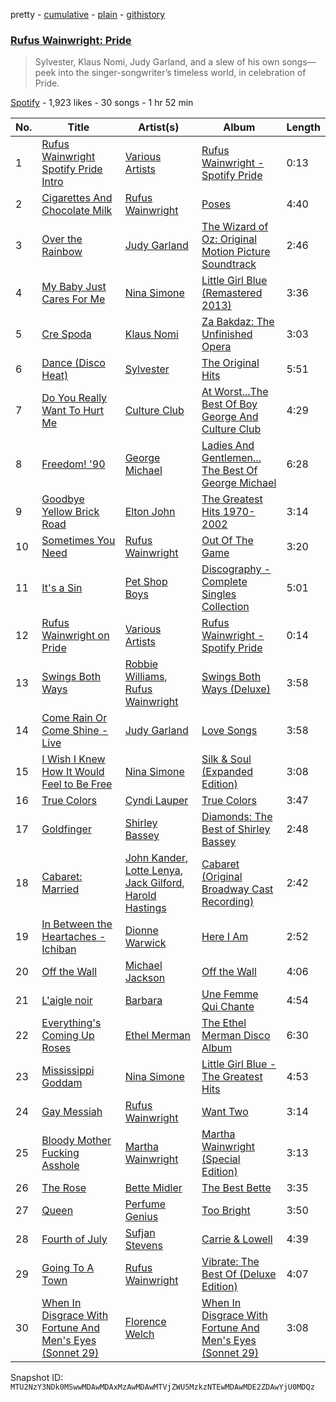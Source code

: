 pretty - [cumulative](/playlists/cumulative/37i9dQZF1DX5xCgFwl423z.md) - [plain](/playlists/plain/37i9dQZF1DX5xCgFwl423z) - [githistory](https://github.githistory.xyz/mackorone/spotify-playlist-archive/blob/main/playlists/plain/37i9dQZF1DX5xCgFwl423z)

### [Rufus Wainwright: Pride](https://open.spotify.com/playlist/37i9dQZF1DX5xCgFwl423z)

> Sylvester, Klaus Nomi, Judy Garland, and a slew of his own songs—peek into the singer\-songwriter’s timeless world, in celebration of Pride.

[Spotify](https://open.spotify.com/user/spotify) - 1,923 likes - 30 songs - 1 hr 52 min

| No. | Title | Artist(s) | Album | Length |
|---|---|---|---|---|
| 1 | [Rufus Wainwright Spotify Pride Intro](https://open.spotify.com/track/7fgC7BPn2SzVno2d7ooLGI) | [Various Artists](https://open.spotify.com/artist/0LyfQWJT6nXafLPZqxe9Of) | [Rufus Wainwright \- Spotify Pride](https://open.spotify.com/album/0BFuo3U62oZSwv8ZpYHRRQ) | 0:13 |
| 2 | [Cigarettes And Chocolate Milk](https://open.spotify.com/track/3l6EkMrhwXPSVEuTDksWB8) | [Rufus Wainwright](https://open.spotify.com/artist/2PfBzriIMRsCXPDtSy9vg8) | [Poses](https://open.spotify.com/album/3RemoZn6fcabqoN5zmgEXx) | 4:40 |
| 3 | [Over the Rainbow](https://open.spotify.com/track/2PwYIEV1H34mbQBvbnnmLx) | [Judy Garland](https://open.spotify.com/artist/0hItVPjwJLVZrFqOyIsxPf) | [The Wizard of Oz: Original Motion Picture Soundtrack](https://open.spotify.com/album/4b8uL3pWJ3UCbwTpLZWw7P) | 2:46 |
| 4 | [My Baby Just Cares For Me](https://open.spotify.com/track/6bFrlORduDtYQ9BlPenV3o) | [Nina Simone](https://open.spotify.com/artist/7G1GBhoKtEPnP86X2PvEYO) | [Little Girl Blue \(Remastered 2013\)](https://open.spotify.com/album/0jIbJ6WxiAoOb3kpHmU6QD) | 3:36 |
| 5 | [Cre Spoda](https://open.spotify.com/track/3uxg8Hl1NFVySLDL0euMbu) | [Klaus Nomi](https://open.spotify.com/artist/1uFG5Tg7iA7wd56RchxvWw) | [Za Bakdaz: The Unfinished Opera](https://open.spotify.com/album/1BEVLMVUfXD67pbKqh56z5) | 3:03 |
| 6 | [Dance \(Disco Heat\)](https://open.spotify.com/track/42TWEGEZXfsPHpjSLWATsH) | [Sylvester](https://open.spotify.com/artist/5TGTpu4g8siFOIctZuQO7y) | [The Original Hits](https://open.spotify.com/album/4Ls1kWhm4Lqgdteck35U7r) | 5:51 |
| 7 | [Do You Really Want To Hurt Me](https://open.spotify.com/track/4cswb13Sn7wueZ6Vgqeyyw) | [Culture Club](https://open.spotify.com/artist/6kz53iCdBSqhQCZ21CoLcc) | [At Worst...The Best Of Boy George And Culture Club](https://open.spotify.com/album/7gdwk8zdee8ghIq94Z9ck3) | 4:29 |
| 8 | [Freedom! '90](https://open.spotify.com/track/1SKApv6ZfJ9bkUxeRObJEF) | [George Michael](https://open.spotify.com/artist/19ra5tSw0tWufvUp8GotLo) | [Ladies And Gentlemen..\. The Best Of George Michael](https://open.spotify.com/album/3coLNlyStg9h7f8CZ103Rl) | 6:28 |
| 9 | [Goodbye Yellow Brick Road](https://open.spotify.com/track/3KinT6gAqo12KDa2MNGDVy) | [Elton John](https://open.spotify.com/artist/3PhoLpVuITZKcymswpck5b) | [The Greatest Hits 1970\-2002](https://open.spotify.com/album/6nvd1pwRgLrMez7fIiDq8z) | 3:14 |
| 10 | [Sometimes You Need](https://open.spotify.com/track/30oQIq6eRtecwFxpiZtvC2) | [Rufus Wainwright](https://open.spotify.com/artist/2PfBzriIMRsCXPDtSy9vg8) | [Out Of The Game](https://open.spotify.com/album/1YPPXUcg7zd1Xw2SwP4dXj) | 3:20 |
| 11 | [It's a Sin](https://open.spotify.com/track/3GNwCZIv4xKUiyoaQfj9Ah) | [Pet Shop Boys](https://open.spotify.com/artist/2ycnb8Er79LoH2AsR5ldjh) | [Discography \- Complete Singles Collection](https://open.spotify.com/album/0Jt2LzWgtGxy3GZH5i2Kcy) | 5:01 |
| 12 | [Rufus Wainwright on Pride](https://open.spotify.com/track/71UlvGyFNbcQMTTXbCcSrr) | [Various Artists](https://open.spotify.com/artist/0LyfQWJT6nXafLPZqxe9Of) | [Rufus Wainwright \- Spotify Pride](https://open.spotify.com/album/0BFuo3U62oZSwv8ZpYHRRQ) | 0:14 |
| 13 | [Swings Both Ways](https://open.spotify.com/track/4F3lyXwgem4HwiKwz0SRAu) | [Robbie Williams](https://open.spotify.com/artist/2HcwFjNelS49kFbfvMxQYw), [Rufus Wainwright](https://open.spotify.com/artist/2PfBzriIMRsCXPDtSy9vg8) | [Swings Both Ways \(Deluxe\)](https://open.spotify.com/album/6tXeoAbvpZCYNZPMCex4MQ) | 3:58 |
| 14 | [Come Rain Or Come Shine \- Live](https://open.spotify.com/track/17dtY5FxBNSLSM1viI5LkO) | [Judy Garland](https://open.spotify.com/artist/0hItVPjwJLVZrFqOyIsxPf) | [Love Songs](https://open.spotify.com/album/5MRwL5kkRLte5KUrJBsZ4U) | 3:58 |
| 15 | [I Wish I Knew How It Would Feel to Be Free](https://open.spotify.com/track/5CKHhg31HcYYhwUeeGqvhq) | [Nina Simone](https://open.spotify.com/artist/7G1GBhoKtEPnP86X2PvEYO) | [Silk & Soul \(Expanded Edition\)](https://open.spotify.com/album/2miVfa78vOd0o8Vbsgd7g3) | 3:08 |
| 16 | [True Colors](https://open.spotify.com/track/2A6yzRGMgSQCUapR2ptm6A) | [Cyndi Lauper](https://open.spotify.com/artist/2BTZIqw0ntH9MvilQ3ewNY) | [True Colors](https://open.spotify.com/album/31TRqoVBTQi0lzlPLtvINn) | 3:47 |
| 17 | [Goldfinger](https://open.spotify.com/track/7r0EUONfPUZ8SD1vu4ro27) | [Shirley Bassey](https://open.spotify.com/artist/090VebphoycdEyH165iMqc) | [Diamonds: The Best of Shirley Bassey](https://open.spotify.com/album/47CseYTjSFPkxo9SDFQoot) | 2:48 |
| 18 | [Cabaret: Married](https://open.spotify.com/track/2LbGOjwItOQoXIN2YwR8VA) | [John Kander](https://open.spotify.com/artist/7xSEQmlssbeoIUdQ0HFjUT), [Lotte Lenya](https://open.spotify.com/artist/08vxGaKJwejhTncds9qgUB), [Jack Gilford](https://open.spotify.com/artist/3XTS7cv3vraBfQrER4z4nV), [Harold Hastings](https://open.spotify.com/artist/0n9VWV8iDO1Pi0yN9wTVxk) | [Cabaret \(Original Broadway Cast Recording\)](https://open.spotify.com/album/7b4LQX82Gnt2kZ9I5MUZil) | 2:42 |
| 19 | [In Between the Heartaches \- Ichiban](https://open.spotify.com/track/7EDf3OnnwRsy4v6bG8TNir) | [Dionne Warwick](https://open.spotify.com/artist/2JSjCHK79gdaiPWdKiNUNp) | [Here I Am](https://open.spotify.com/album/60inEvPOPDEgvJHcVOSTUD) | 2:52 |
| 20 | [Off the Wall](https://open.spotify.com/track/3zYpRGnnoegSpt3SguSo3W) | [Michael Jackson](https://open.spotify.com/artist/3fMbdgg4jU18AjLCKBhRSm) | [Off the Wall](https://open.spotify.com/album/2ZytN2cY4Zjrr9ukb2rqTP) | 4:06 |
| 21 | [L'aigle noir](https://open.spotify.com/track/3uiq4H5MdV2TWfU9KKXhxz) | [Barbara](https://open.spotify.com/artist/4TNiKyCX2oCvdo1sTgHcRw) | [Une Femme Qui Chante](https://open.spotify.com/album/2bX49iGXrLxvuJzsGCHcPs) | 4:54 |
| 22 | [Everything's Coming Up Roses](https://open.spotify.com/track/6PF867JTnmmRlELejsI4be) | [Ethel Merman](https://open.spotify.com/artist/4Kgu9tJgtNXTWMjefKahs9) | [The Ethel Merman Disco Album](https://open.spotify.com/album/7L11ewtKDYyc7w3liH6tvH) | 6:30 |
| 23 | [Mississippi Goddam](https://open.spotify.com/track/4mQd00lhfKWoz93hBGLD6o) | [Nina Simone](https://open.spotify.com/artist/7G1GBhoKtEPnP86X2PvEYO) | [Little Girl Blue \- The Greatest Hits](https://open.spotify.com/album/5JNkzBcS8bnXeqTisumTCr) | 4:53 |
| 24 | [Gay Messiah](https://open.spotify.com/track/6RAyxEP4b5HqGBApibuYIr) | [Rufus Wainwright](https://open.spotify.com/artist/2PfBzriIMRsCXPDtSy9vg8) | [Want Two](https://open.spotify.com/album/1ljqYrQ1kKw40mrQmYOa1m) | 3:14 |
| 25 | [Bloody Mother Fucking Asshole](https://open.spotify.com/track/6jXrlEipTpnPbvbRi56iJV) | [Martha Wainwright](https://open.spotify.com/artist/67pQ8Yr09zDDzzwWw3EG9R) | [Martha Wainwright \(Special Edition\)](https://open.spotify.com/album/7eVfiimAyPIostg7Lt9reQ) | 3:13 |
| 26 | [The Rose](https://open.spotify.com/track/7iLXXTLIaguiWCTRJNU1Tv) | [Bette Midler](https://open.spotify.com/artist/13y0kncDD4J9wxCyfKr10W) | [The Best Bette](https://open.spotify.com/album/2aBNewGpx5XIAdSFKvEKGw) | 3:35 |
| 27 | [Queen](https://open.spotify.com/track/52WTLETEHs5jwCr7LCq0VW) | [Perfume Genius](https://open.spotify.com/artist/2ueoLVCXQ948OfhVvAy3Nn) | [Too Bright](https://open.spotify.com/album/28FxHb9OJRzAch4DwUUsaT) | 3:50 |
| 28 | [Fourth of July](https://open.spotify.com/track/4K3RZJ8sWPbv0IedcnEfw6) | [Sufjan Stevens](https://open.spotify.com/artist/4MXUO7sVCaFgFjoTI5ox5c) | [Carrie & Lowell](https://open.spotify.com/album/0U8DeqqKDgIhIiWOdqiQXE) | 4:39 |
| 29 | [Going To A Town](https://open.spotify.com/track/7oJFq3QYPSAVPAVwXPAlQX) | [Rufus Wainwright](https://open.spotify.com/artist/2PfBzriIMRsCXPDtSy9vg8) | [Vibrate: The Best Of \(Deluxe Edition\)](https://open.spotify.com/album/3VDFZi0MBT6kzWSniVYTIe) | 4:07 |
| 30 | [When In Disgrace With Fortune And Men's Eyes \(Sonnet 29\)](https://open.spotify.com/track/2yro95daBEdbjNbSF52y1y) | [Florence Welch](https://open.spotify.com/artist/0IROOdQ2fQUcoaEPqt1Isg) | [When In Disgrace With Fortune And Men's Eyes \(Sonnet 29\)](https://open.spotify.com/album/1gMswmTmcDrj1uDco958bq) | 3:08 |

Snapshot ID: `MTU2NzY3NDk0MSwwMDAwMDAxMzAwMDAwMTVjZWU5MzkzNTEwMDAwMDE2ZDAwYjU0MDQz`